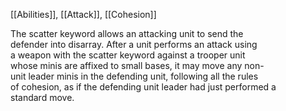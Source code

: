 [[Abilities]], [[Attack]], [[Cohesion]]

The scatter keyword allows an attacking unit to send the  
defender into disarray. After a unit performs an attack using  
a weapon with the scatter keyword against a trooper unit  
whose minis are affixed to small bases, it may move any non-  
unit leader minis in the defending unit, following all the rules  
of cohesion, as if the defending unit leader had just performed a  
standard move.